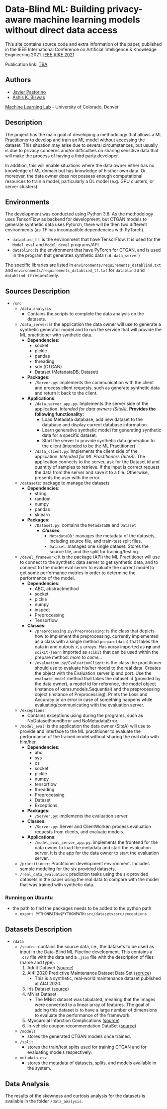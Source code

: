 # Data-Blind ML: Building privacy-aware machine learning models without direct data access
This site contains source code and extra information of the paper, published in the IEEE International Conference on Artificial Intelligence &
Knowledge Engineering 2021. [IEEE AIKE 2021](https://www.ieee-aike.org/)

Publication link: [TBA](https://ieeexplore.ieee.org/Xplore/home.jsp)

## Authors
- [Javier Pastorino](https://cse.ucdenver.edu/~pastorij)
- [Ashis K. Biswas](https://cse.ucdenver.edu/~biswasa)

[Machine Learning Lab](http://ml.cse.ucdenver.edu) - University of Colorado, Denver

## Description
The project has the main goal of developing a methodology that allows a ML Practitioner to develop and train an 
ML model without accessing the dataset. This situation may arise due to several circumstances, but usually is 
due to privacy concerns and/or difficulties on sharing sensitive data that will make the process of having a 
third party developer.

In addition, this will enable situations where the data owner either has no knowledge of ML domain but has 
knowledge of his/her own data. Or moreover, the data owner does not possess enough computational resources to
train a model, particularly a DL model (e.g. GPU clusters, or server clusters). 


## Environments
The development was conducted using Python 3.8.
As the methodology uses TensorFlow as backend for development, but CTGAN models to generate synthetic data uses Pytorch, there will be then 
two different environments (as TF has incompatible dependencies with PyTorch).
- `datablind_tf`: is the environment that have TensorFlow. It is used for the `Model_eval` and `Model_devel` 
  programs/API. 
- `datablind`: is the environment that have PyTorch for CTGAN, and is used in the program that generates 
synthetic data (i.e. `data_server`)
  
The specific libraries are listed in `environments/requirements_datablind.txt` and 
`environments/requirements_datablind_tf.txt` for `datablind` and `datablind_tf` respectively.

## Sources Description

- `/src`
    - `/data_analysis`
        - Contains the scripts to complete the data analysis on the datasets. 
    - `/data_server`: is the application the data owner will use to generate a synthetic generator model and to run 
      the service that will provide the ML practitioner with synthetic data.
        - __Dependencies__:
            - socket
            - pickle
            - pandas
            - threading
            - sdv (CTGAN)
            - Dataset (MetadataDB, Dataset)
        - __Packages__:
            - `/Server.py`: implements the communication with the client and process client requests, such as 
          generate synthetic data and return it back to the client. 
        - __Applications__:
            - `/data_server_app.py`: Implements the server side of the application. _Intended for data owners (SiteA)_. 
              **Provides the following functionality:**
                - Load Metadata database, add new dataset to the database and display current database information.
                - Learn generative synthetic model for generating synthetic data for a specific dataset. 
                - Start the server to provide synthetic data generation to the client (intended to be the ML Practitioner)
            - `/data_client.py`: Implements the client side of the application. _Intended for ML Practitioners  (SiteB)_. 
              The application connects to the server, ask for the Dataset id and quantity of samples to retrieve. 
              If the input is correct request the data from the server and save it to a file. Otherwise, presents the user
              with the error. 
    - `/datasets`: package to manage the datasets
        - __Dependencies__:
            - string
            - random
            - numpy
            - pandas
            - sklearn
        - __Packages__:
            - `/Dataset.py`: contains the `MetadataDB` and `Dataset`
                - _**Classes**_:
                    - `MetadataDB` : manages the metadata of the datasets, including source file, and train-test 
                      split files.
                    - `Dataset`: manages one single dataset. Stores the source file, and the split for training/testing. 
    - `/devel_framework`: it is the package (API) the ML Practitioner will use to connect to the synthetic data server to 
      get synthetic data, and to connect to the model eval server to evaluate the current model to get some
      performance metrics in order to determine the performance of the model.   
        - __Dependencies__:
            - ABC, abstractmethod
            - socket
            - pickle
            - numpy 
            - inspect
            - Preprocessing
            - Tensorflow
        - __Classes__:
            - `/preprocessing.py/Preprocessing`: is the class that depicts how to implement the preprocessing. 
              currently implemented as a class with a single method `prepare(data)` that takes the data in and 
              outputs `x,y` arrays. 
              Has `numpy` imported as **np** and `scikit-learn` imported as `scikit` that can be used within the 
              prepare method. *more to come...*
            - `/evaluation.py/EvaluationClient`: is the class the practitioner should use to evaluate his/her model 
              to the real data. 
              Creates the object with the Evaluation server ip and port. 
              Use the `evaluate_model` method that takes the dataset id (provided by the data owner), a model id for
              reference, the model object (instance of keras.models.Sequential) and the preprocessing object 
              (instance of Preprocessing).
              Prints the Loss and Accuracy or an error in case of something happens while evaluating/communicating with
              the evaluation server.
    - `/exceptions`:
        - Contains exceptions using during the programs, such as NoDatasetFoundError and NoMetadataError.
    - `/model_eval`: is the application the data owner (SiteA) will use to provide and interface to the ML practitioner
      to evaluate the performance of the trained model without sharing the real data with him/her.
        - __Dependencies__:
            - abc
            - sys
            - os
            - socket
            - pickle
            - numpy
            - tensorflow
            - threading
            - Preprocessing
            - Dataset
            - Exceptions
        - __Packages__:
            - `/Server.py`: implements the evaluation server. 
        - __Classes__:
            - `/Server.py`: Server and ClientWorker: process evaluation requests from clients, and evaluate models.
        - __Applications__:
            - `/model_eval_server_app.py`: implements the frontend for the data owner to load the metadata and start the evaluation server. It is the app for the data owner to start the evaluation server.
    - `/practitioner`: Practitioner development environment. Includes sample modeling for the six provided datasets.
    - `/real_data_evaluation`: prediction tasks using the six provided datasets in the paper using the real data to compare with the model that was trained with synthetic data. 
        
### Running on Ubuntu
- the path to find the packages needs to be added to the python path:
    -  `export PYTHONPATH=$PYTHONPATH:src/datasets:src/exceptions`

## Datasets Description
- `/data`
    - `/source`: contains the source data, i.e., the datasets to be used as input in the Data-Blind ML Pipeline development. This contains a `.csv` file with the data and a `.json` file with the description of files (name and type).
        1. Adult Dataset ([source](http://archive.ics.uci.edu/ml/datasets/Adult))
        2. AI4I 2020 Predictive Maintenance Dataset Data Set ([soruce](https://archive.ics.uci.edu/ml/datasets/AI4I+2020+Predictive+Maintenance+Dataset))
            - This is a synthetic, real-world maintenance dataset published at AI4I 2020.
        3. Iris Dataset ([source](http://archive.ics.uci.edu/ml/datasets/Adult))
        4. MNist Dataset
            - The MNist dataset was tabulated, meaning that the images were converted to a linear array of features. The goal 
            of adding this dataset is to have a large number of dimensions to evaluate the performance of the framework.
        5. Myocardial Infarction Complications ([source](https://archive.ics.uci.edu/ml/datasets/Myocardial+infarction+complications#))
        6. In-vehicle coupon recommendation DataSet ([source](https://archive.ics.uci.edu/ml/datasets/in-vehicle+coupon+recommendation))
    - `/models`
        - stores the generated CTGAN models once trained.
    - `/split`
        - stores the train/test splits used for training CTGAN and for evaluating models respectively. 
    - `metadata.csv`   
        - stores the metadata of datasets, splits, and models available in the system.
    
## Data Analysis

The results of the skewness and curtosis analysis for the datasets is available in the folder `/data_analysis`.